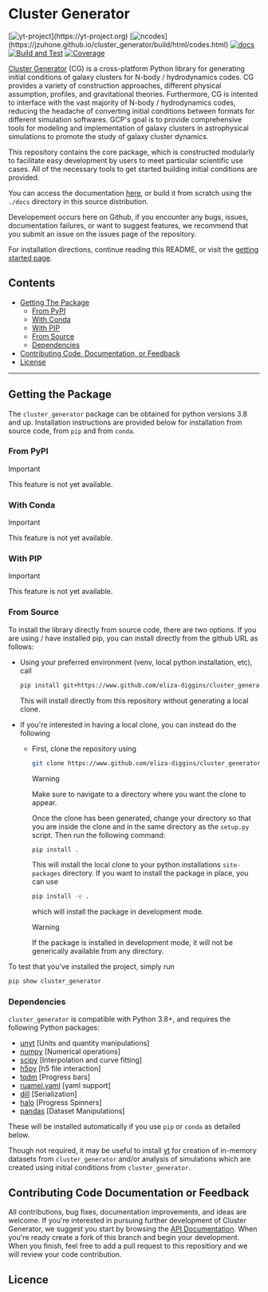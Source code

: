 # Cluster Generator

[![yt-project](https://img.shields.io/static/v1?label="works%20with"&message="yt"&color="blueviolet")](https://yt-project.org)
[![ncodes](https://img.shields.io/static/v1?label="Implemented%20Sim.%20Codes"&message="7"&color="red")](https://jzuhone.github.io/cluster_generator/build/html/codes.html)
[![docs]( https://img.shields.io/badge/docs-latest-brightgreen.svg)](https://jzuhone.github.io/cluster_generator)
[![Build and Test](https://github.com/Eliza-Diggins/cluster_generator/actions/workflows/test_regular.yml/badge.svg)](https://github.com/Eliza-Diggins/cluster_generator/actions/workflows/test_regular.yml)
[![Coverage](https://coveralls.io/repos/github/Eliza-Diggins/cluster_generator/badge.svg?branch=master)](https://coveralls.io/github/Eliza-Diggins/cluster_generator)

[Cluster Generator](https://jzuhone.github.io/cluster_generator) (CG) is a cross-platform Python library for generating initial conditions of galaxy clusters for N-body / hydrodynamics codes.
CG provides a variety of construction approaches, different physical assumption, profiles, and gravitational theories. Furthermore, CG is intented to interface with
the vast majority of N-body / hydrodynamics codes, reducing the headache of converting initial conditions between formats for different simulation softwares. GCP's goal is to provide
comprehensive tools for modeling and implementation of galaxy clusters in astrophysical simulations to promote the study of galaxy cluster dynamics.

This repository contains the core package, which is constructed modularly to facilitate easy development by users to meet particular scientific use cases. All of the
necessary tools to get started building initial conditions are provided.

You can access the documentation [here](http:jzuhone.github.io/cluster_generator), or build it from scratch using the ``./docs`` directory in this source distribution.

Developement occurs here on Github, if you encounter any bugs, issues, documentation failures, or want to suggest features, we recommend that you submit an issue on
the issues page of the repository.

For installation directions, continue reading this README, or visit the [getting started page](https://jzuhone.github.io/cluster_generator/build/html/Getting_Started.html).


## Contents

- [Getting The Package](#Getting-the-Package)
  - [From PyPI](#From-PyPI)
  - [With Conda](#With-Conda)
  - [With PIP](#With-PIP)
  - [From Source](#From-Source)
  - [Dependencies](#dependencies)
- [Contributing Code, Documentation, or Feedback](#Contributing-Code-Documentation-or-Feedback)
- [License](#licence)
---

## Getting the Package

The ``cluster_generator`` package can be obtained for python versions 3.8 and up. Installation instructions are provided
below for installation from source code, from ``pip`` and from ``conda``.

### From PyPI

> [!IMPORTANT]
> This feature is not yet available.


### With Conda

> [!IMPORTANT]
> This feature is not yet available.

### With PIP

> [!IMPORTANT]
> This feature is not yet available.

### From Source

To install the library directly from source code, there are two options. If you are using / have installed pip, you can
install directly from the github URL as follows:

- Using your preferred environment (venv, local python installation, etc), call

  ```bash
  pip install git+https://www.github.com/eliza-diggins/cluster_generator
  ```
  This will install directly from this repository without generating a local clone.
- If you're interested in having a local clone, you can instead do the following
  - First, clone the repository using
    ```bash
    git clone https://www.github.com/eliza-diggins/cluster_generator
    ```

    > [!WARNING]
    > Make sure to navigate to a directory where you want the clone to appear.

    Once the clone has been generated, change your directory so that you are inside the clone and in the same directory as the ``setup.py`` script. Then run the following command:

    ```bash
    pip install .
    ```
    This will install the local clone to your python installations ``site-packages`` directory. If you want to install the package in place, you can use
    ```bash
    pip install -e .
    ```
    which will install the package in development mode.

    > [!WARNING]
    > If the package is installed in development mode, it will not be generically available from any directory.

To test that you've installed the project, simply run
```bash
pip show cluster_generator
```

### Dependencies

``cluster_generator`` is compatible with Python 3.8+, and requires the following
Python packages:

- [unyt](http://unyt.readthedocs.org>) [Units and quantity manipulations]
- [numpy](http://www.numpy.org) [Numerical operations]
- [scipy](http://www.scipy.org) [Interpolation and curve fitting]
- [h5py](http://www.h5py.org>) [h5 file interaction]
- [tqdm](https://tqdm.github.io) [Progress bars]
- [ruamel.yaml](https://yaml.readthedocs.io) [yaml support]
- [dill](https://github.com/uqfoundation/dill) [Serialization]
- [halo](https://github.com/manrajgrover/halo) [Progress Spinners]
- [pandas](https://github.com/pandas-dev/pandas) [Dataset Manipulations]

These will be installed automatically if you use ``pip`` or ``conda`` as detailed below.


Though not required, it may be useful to install [yt](https://yt-project.org)
for creation of in-memory datasets from ``cluster_generator`` and/or analysis of
simulations which are created using initial conditions from
``cluster_generator``.

## Contributing Code Documentation or Feedback

All contributions, bug fixes, documentation improvements, and ideas are welcome. If you're interested in pursuing further development of
Cluster Generator, we suggest you start by browsing the [API Documentation](https://jzuhone.github.io/cluster_generator/build/html/api.html). When you're ready
create a fork of this branch and begin your development. When you finish,
feel free to  add a pull request to this repositiory and we will review your code contribution.

## Licence
